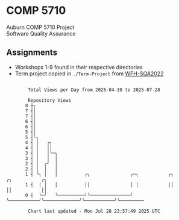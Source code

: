 # COMP 5710
Auburn COMP 5710 Project  
Software Quality Assurance

## Assignments
- Workshops 1-9 found in their respective directories
- Term project copied in `./Term-Project` from [WFH-SQA2022](https://github.com/wumphlett/WFH-SQA2022-AUBURN)

```

        Total Views per Day from 2025-04-30 to 2025-07-28

        Repository Views
       8 ┼╮
       7 ┤│
       7 ┤│
       6 ┤│
       6 ┤│
       5 ┤│
       5 ┤╰╮
       4 ┤ │   ╭╮
       4 ┤ │   ││
       3 ┤ │   │╰─╮
       3 ┤ │   │  │
       2 ┤ │  ╭╯  │
       2 ┤ │  │   │
       1 ┤ ╰╮ │   │          ╭╮               ╭─╮           ╭╮             ╭╮           ╭╮
       1 ┤  │ │   │          ││               │ │           ││             ││           ││
       0 ┤  ╰─╯   ╰──────────╯╰───────────────╯ ╰───────────╯╰─────────────╯╰───────────╯╰─────────

        Chart last updated - Mon Jul 28 23:57:49 2025 UTC
        
```
